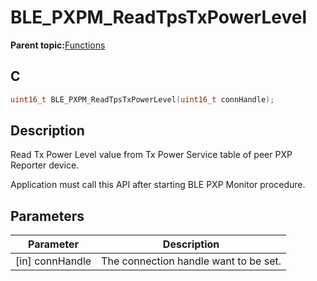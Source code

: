 # BLE\_PXPM\_ReadTpsTxPowerLevel

**Parent topic:**[Functions](GUID-3AAC9FAC-C500-4C78-92C5-AA58FA4A7442.md)

## C

```c
uint16_t BLE_PXPM_ReadTpsTxPowerLevel(uint16_t connHandle);
```

## Description

Read Tx Power Level value from Tx Power Service table of peer PXP Reporter device.

Application must call this API after starting BLE PXP Monitor procedure.

## Parameters

|Parameter|Description|
|---------|-----------|
|\[in\] connHandle|The connection handle want to be set.|

